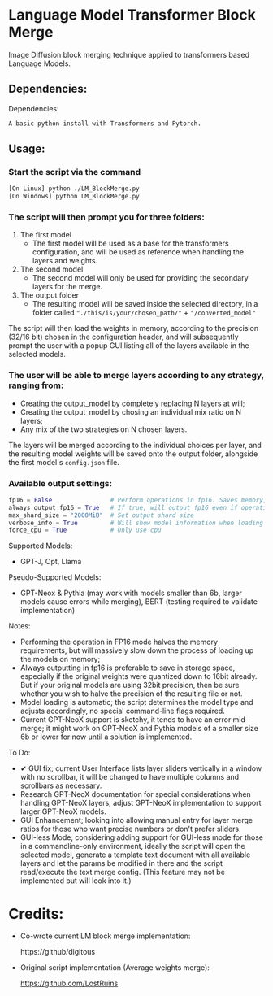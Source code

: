 # Language Model Transformer Block Merge
Image Diffusion block merging technique applied to transformers based Language Models.

## Dependencies:
Dependencies:
```bash
A basic python install with Transformers and Pytorch.
```
## Usage:
### Start the script via the command
```bash
[On Linux] python ./LM_BlockMerge.py
[On Windows] python LM_BlockMerge.py
```
### The script will then prompt you for three folders:

1. The first model
   - The first model will be used as a base for the transformers configuration, and will be used as reference when handling the layers and weights.
2. The second model
   - The second model will only be used for providing the secondary layers for the merge.
3. The output folder
   - The resulting model will be saved inside the selected directory, in a folder called `"./this/is/your/chosen_path/"` + `"/converted_model"`
 
The script will then load the weights in memory, according to the precision (32/16 bit) chosen in the configuration header, and will subsequently prompt the user with a popup GUI listing all of the layers available in the selected models.
 
### The user will be able to merge layers according to any strategy, ranging from:
  - Creating the output_model by completely replacing N layers at will;
  - Creating the output_model by chosing an individual mix ratio on N layers;
  - Any mix of the two strategies on N chosen layers.

The layers will be merged according to the individual choices per layer, and the resulting model weights will be saved onto the output folder, alongside the first model's `config.json` file.

### Available output settings:
```Python
fp16 = False                # Perform operations in fp16. Saves memory, but CPU inference will not be possible.
always_output_fp16 = True   # If true, will output fp16 even if operating in fp32
max_shard_size = "2000MiB"  # Set output shard size
verbose_info = True         # Will show model information when loading
force_cpu = True            # Only use cpu
```

Supported Models:
 - GPT-J, Opt, Llama

Pseudo-Supported Models:
 - GPT-Neox & Pythia (may work with models smaller than 6b, larger models cause errors while merging), BERT (testing required to validate implementation)

Notes:
 - Performing the operation in FP16 mode halves the memory requirements, but will massively slow down the process of loading up the models on memory;
 - Always outputting in fp16 is preferable to save in storage space, especially if the original weights were quantized down to 16bit already. But if your original models are using 32bit precision, then be sure whether you wish to halve the precision of the resulting file or not.
 - Model loading is automatic; the script determines the model type and adjusts accordingly, no special command-line flags required.
 - Current GPT-NeoX support is sketchy, it tends to have an error mid-merge; it might work on GPT-NeoX and Pythia models of a smaller size 6b or lower for now until a solution is implemented.

To Do:
 - ✔ GUI fix; current User Interface lists layer sliders vertically in a window with no scrollbar, it will be changed to have multiple columns and scrollbars as          necessary.
 - Research GPT-NeoX documentation for special considerations when handling GPT-NeoX layers, adjust GPT-NeoX implementation to support larger GPT-NeoX models.
 - GUI Enhancement; looking into allowing manual entry for layer merge ratios for those who want precise numbers or don't prefer sliders.
 - GUI-less Mode; considering adding support for GUI-less mode for those in a commandline-only environment, ideally the script will open the selected model, generate a template text document with all available layers and let the params be modified in there and the script read/execute the text merge config. (This feature may not be implemented but will look into it.)

 
# Credits:
 - Co-wrote current  LM block merge implementation:
 
      https://github/digitous
 - Original script implementation (Average weights merge):
 
      https://github.com/LostRuins
